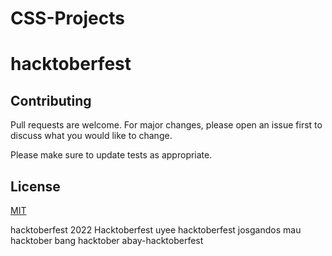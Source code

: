 # CSS-Projects
# hacktoberfest

## Contributing
Pull requests are welcome. For major changes, please open an issue first to discuss what you would like to change.

Please make sure to update tests as appropriate.

## License
[MIT](https://choosealicense.com/licenses/mit/)

hacktoberfest 2022
Hacktoberfest uyee
hacktoberfest josgandos
mau hacktober bang
hacktober
abay-hacktoberfest
